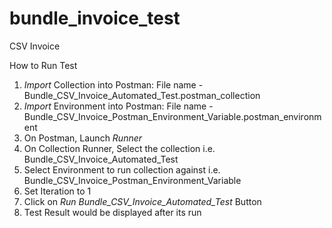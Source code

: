 # bundle_invoice_test
CSV Invoice

How to Run Test

1. *Import* Collection into Postman: File name - Bundle_CSV_Invoice_Automated_Test.postman_collection
2. *Import* Environment into Postman: File name - Bundle_CSV_Invoice_Postman_Environment_Variable.postman_environment
3. On Postman, Launch *Runner*
4. On Collection Runner, Select the collection i.e. Bundle_CSV_Invoice_Automated_Test
5. Select Environment to run collection against i.e. Bundle_CSV_Invoice_Postman_Environment_Variable
6. Set Iteration to 1
7. Click on *Run Bundle_CSV_Invoice_Automated_Test* Button
8. Test Result would be displayed after its run

